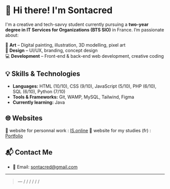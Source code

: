 # 👋 Hi there! I'm Sontacred

I'm a creative and tech-savvy student currently pursuing a **two-year degree in IT Services for Organizations (BTS SIO)** in France. I’m passionate about:

🎨 **Art** – Digital painting, illustration, 3D modelling, pixel art  
🎨 **Design** – UI/UX, branding, concept design  
💻 **Development** – Front-end & back-end web development, creative coding

## 💡 Skills & Technologies

- **Languages:** HTML (10/10), CSS (9/10), JavaScript (5/10), PHP (6/10), SQL (6/10), Python (7/10)
- **Tools & Frameworks:** Git, WAMP, MySQL, Tailwind, Figma  
- **Currently learning:** Java

## 🌐 Websites

🔗 website for personnal work : [IS.online](https://your-website.com)
🔗 website for my studies (fr) : [Portfolio](https://sontacred.github.io/web-SIO/index.html)

## 📬 Contact Me

- 📧 Email: [sontacred@gmail.com](mailto:your.email@example.com)  

---

> — / / / / / /
